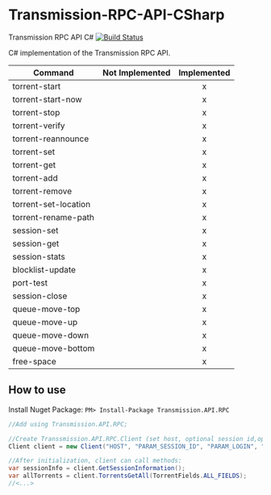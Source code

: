 Transmission-RPC-API-CSharp
===========================

Transmission RPC API C# [![Build Status](https://travis-ci.org/Beatlegger/Transmission.API.RPC.svg?branch=master)](https://travis-ci.org/Beatlegger/Transmission.API.RPC)

C# implementation of the Transmission RPC API.

| Command              | Not Implemented | Implemented|
| -------------------- |:-:|:-:|
| torrent-start        |   | x |
| torrent-start-now    |   | x |
| torrent-stop         |   | x |
| torrent-verify       |   | x |
| torrent-reannounce   |   | x |
| torrent-set          |   | x |
| torrent-get          |   | x |
| torrent-add          |   | x |
| torrent-remove       |   | x |
| torrent-set-location |   | x |
| torrent-rename-path  |   | x |
| session-set          |   | x |
| session-get          |   | x |
| session-stats        |   | x |
| blocklist-update     |   | x |
| port-test            |   | x |
| session-close        |   | x |
| queue-move-top       |   | x |
| queue-move-up        |   | x |
| queue-move-down      |   | x |
| queue-move-bottom    |   | x |
| free-space           |   | x |

How to use
-------------

Install Nuget Package: `PM> Install-Package Transmission.API.RPC`

```C#
//Add using Transmission.API.RPC;

//Create Transsmission.API.RPC.Client (set host, optional session id,optional login and optional pass).
Client client = new Client("HOST", "PARAM_SESSION_ID", "PARAM_LOGIN", "PARAM_PASS");

//After initialization, client can call methods:
var sessionInfo = client.GetSessionInformation();
var allTorrents = client.TorrentsGetAll(TorrentFields.ALL_FIELDS);
//<...>
```
